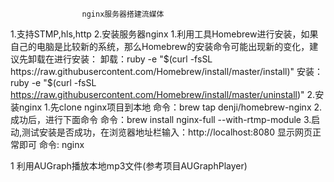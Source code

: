                     nginx服务器搭建流媒体 
1.支持STMP,hls,http
2.安装服务器nginx
    1.利用工具Homebrew进行安装，如果自己的电脑是比较新的系统，那么Homebrew的安装命令可能出现新的变化，建议先卸载在进行安装：
       卸载：ruby -e "$(curl -fsSL https://raw.githubusercontent.com/Homebrew/install/master/install)"
       安装：ruby -e "$(curl -fsSL https://raw.githubusercontent.com/Homebrew/install/master/uninstall)"
    2.安装nginx
        1.先clone nginx项目到本地
            命令：brew tap denji/homebrew-nginx
        2.成功后，进行下面命令
            命令：brew install nginx-full --with-rtmp-module
        3.启动,测试安装是否成功，在浏览器地址栏输入：http://localhost:8080 显示网页正常即可
            命令: nginx 
            
            
            
            
1 利用AUGraph播放本地mp3文件(参考项目AUGraphPlayer)
        

        
        


